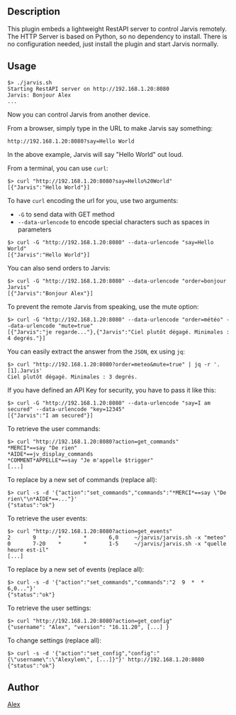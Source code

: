 <!---
IMPORTANT
=========
This README.md is displayed in the WebStore as well as within Jarvis app
Please do not change the structure of this file
Fill-in Description, Usage & Author sections
Make sure to rename the [en] folder into the language code your plugin is written in (ex: fr, es, de, it...)
For multi-language plugin:
- clone the language directory and translate commands/functions.sh
- optionally write the Description / Usage sections in several languages
-->
## Description
This plugin embeds a lightweight RestAPI server to control Jarvis remotely.
The HTTP Server is based on Python, so no dependency to install.
There is no configuration needed, just install the plugin and start Jarvis normally.

## Usage
```
$> ./jarvis.sh
Starting RestAPI server on http://192.168.1.20:8080
Jarvis: Bonjour Alex
...
```
Now you can control Jarvis from another device.

From a browser, simply type in the URL to make Jarvis say something:
```
http://192.168.1.20:8080?say=Hello World
```
In the above example, Jarvis will say "Hello World" out loud.

From a terminal, you can use `curl`:
```
$> curl "http://192.168.1.20:8080?say=Hello%20World"
[{"Jarvis":"Hello World"}]
```
To have `curl` encoding the url for you, use two arguments:
* `-G` to send data with GET method
* `--data-urlencode` to encode special characters such as spaces in parameters
```
$> curl -G "http://192.168.1.20:8080" --data-urlencode "say=Hello World"
[{"Jarvis":"Hello World"}]
```

You can also send orders to Jarvis:
```
$> curl -G "http://192.168.1.20:8080" --data-urlencode "order=bonjour Jarvis"
[{"Jarvis":"Bonjour Alex"}]
```
To prevent the remote Jarvis from speaking, use the mute option:
```
$> curl -G "http://192.168.1.20:8080" --data-urlencode "order=météo" --data-urlencode "mute=true"
[{"Jarvis":"je regarde..."},{"Jarvis":"Ciel plutôt dégagé. Minimales : 4 degrés."}]
```
You can easily extract the answer from the `JSON`, ex using `jq`:
```
$> curl "http://192.168.1.20:8080?order=meteo&mute=true" | jq -r '.[1].Jarvis'
Ciel plutôt dégagé. Minimales : 3 degrés.
```
If you have defined an API Key for security, you have to pass it like this:
```
$> curl -G "http://192.168.1.20:8080" --data-urlencode "say=I am secured" --data-urlencode "key=12345"
[{"Jarvis":"I am secured"}]
```
To retrieve the user commands:
```
$> curl "http://192.168.1.20:8080?action=get_commands"
*MERCI*==say "De rien"
*AIDE*==jv_display_commands
*COMMENT*APPELLE*==say "Je m'appelle $trigger"
[...]
```
To replace by a new set of commands (replace all):
```
$> curl -s -d '{"action":"set_commands","commands":"*MERCI*==say \"De rien\"\n*AIDE*==..."}'
{"status":"ok"}
```
To retrieve the user events:
```
$> curl "http://192.168.1.20:8080?action=get_events"
2       9       *       *       6,0     ~/jarvis/jarvis.sh -x "meteo"
0       7-20    *       *       1-5     ~/jarvis/jarvis.sh -x "quelle heure est-il"
[...]
```
To replace by a new set of events (replace all):
```
$> curl -s -d '{"action":"set_commands","commands":"2  9  *  *  6,0..."}'
{"status":"ok"}
```
To retrieve the user settings:
```
$> curl "http://192.168.1.20:8080?action=get_config"
{"username": "Alex", "version": "16.11.20", [...] }
```
To change settings (replace all):
```
$> curl -s -d '{"action":"set_config","config":"{\"username\":\"Alexylem\", [...]}"}' http://192.168.1.20:8080
{"status":"ok"}
```

## Author
[Alex](https://github.com/alexylem)
